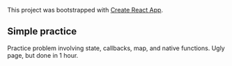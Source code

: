 This project was bootstrapped with [Create React App](https://github.com/facebook/create-react-app).

## Simple practice

Practice problem involving state, callbacks, map, and native functions. Ugly page, but done in 1 hour.


